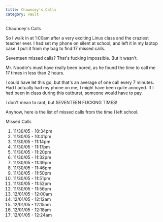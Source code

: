 ```yaml
---
title: Chauncey's Calls
category: vault
---
```


Chauncey's Calls

So I walk in at 1:00am after a very exciting Linux class and the craziest
teacher ever. I had set my phone on silent at school, and left it in my laptop
case. I pull it from my bag to find 17 missed calls.

Seventeen missed calls? That's fucking impossible. But it wasn't.

Mr. Noodle's must have really been bored, as he found the time to call me 17
times in less than 2 hours. 

I could have let this go, but that's an average of one call every 7 minutes.
Had I actually had my phone on me, I might have been quite annoyed. If I had
been in class during this outburst, someone would have to pay.

I don't mean to rant, but SEVENTEEN FUCKING TIMES! 

Anyhow, here is the list of missed calls from the time I left school.

Missed Calls 

1. 11/30/05 - 10:34pm
2. 11/30/05 - 10:41pm
3. 11/30/05 - 11:14pm
4. 11/30/05 - 11:17pm
5. 11/30/05 - 11:20pm
6. 11/30/05 - 11:32pm
7. 11/30/05 - 11:39pm
8. 11/30/05 - 11:46pm
9. 11/30/05 - 11:50pm
10. 11/30/05 - 11:51pm
11. 11/30/05 - 11:52pm
12. 11/30/05 - 11:56pm
13. 12/01/05 - 12:00am
14. 12/01/05 - 12:12am
15. 12/01/05 - 12:15am
16. 12/01/05 - 12:18am
17. 12/01/05 - 12:24am
